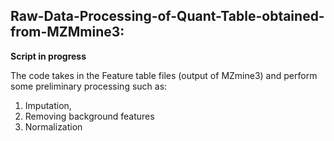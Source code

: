 ## Raw-Data-Processing-of-Quant-Table-obtained-from-MZMmine3:

**Script in progress**

The code takes in the Feature table files (output of MZmine3) and perform some preliminary processing such as:
1) Imputation, 
2) Removing background features
3) Normalization
